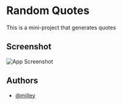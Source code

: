 # Random Quotes

This is a mini-project that generates quotes

## Screenshot

![App Screenshot](https://i.ibb.co/H7dvMfV/image.png)

## Authors

- [@milley](https://www.github.com/milley69)
